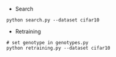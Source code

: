 - Search

```shell
python search.py --dataset cifar10
```

- Retraining

```shell
# set genotype in genotypes.py
python retraining.py --dataset cifar10
```
